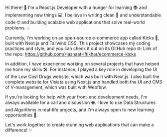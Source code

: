 Hi there! 👋 I'm a React.js Developer with a hunger for learning 📚 and implementing new things 💻. I believe in writing clean 🧼 and understandable code 🤓 and building scalable web applications that solve real-world problems. 💡

Currently, I'm working on an open-source e-commerce app called Kicks 👟, built with Next.js and Tailwind CSS. This project showcases my coding practices and style, and you can check it out on its GitHub repo 🌐:
Link of the repo: https://github.com/Hasnaat-Iftikhar/ecommerce-kicks

In addition, I have experience working on several projects that have helped me hone my skills 🛠️. For instance, I played a key role in developing the UI of the Low Cost Drugs website, which was built with Next.js. I also built the complete website for Visiata using Next.js and handled both the UI and CMS of V-management, which was built with Webflow.

If you're looking for help with your front-end development needs, I'm always available for a call and discussion ☎️. I love to use Data Structures and Algorithms in real-life projects, and I'm always open to new learning opportunities 🚀.

Let's work together to create stunning web applications that can make a difference! ✨
